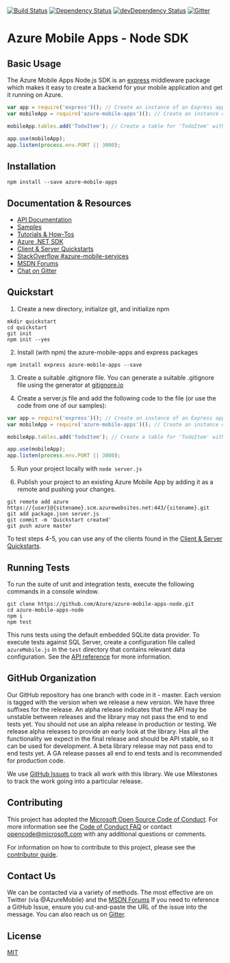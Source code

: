
[![Build Status](https://travis-ci.org/Azure/azure-mobile-apps-node.svg?branch=master)](https://travis-ci.org/Azure/azure-mobile-apps-node)
[![Dependency Status](https://david-dm.org/mikejohanson/azure-mobile-apps-node.svg)](https://david-dm.org/mikejohanson/azure-mobile-apps-node)
[![devDependency Status](https://david-dm.org/mikejohanson/azure-mobile-apps-node/dev-status.svg)](https://david-dm.org/mikejohanson/azure-mobile-apps-node#info=devDependencies)
[![Gitter](https://badges.gitter.im/Join%20Chat.svg)](https://gitter.im/Azure/azure-mobile-apps-node?utm_source=badge&utm_medium=badge&utm_campaign=pr-badge)

# Azure Mobile Apps - Node SDK

## Basic Usage

The Azure Mobile Apps Node.js SDK is an [express](http://expressjs.com/) middleware package which makes it easy to create a backend for your mobile application and get it running on Azure.

```js
var app = require('express')(); // Create an instance of an Express app
var mobileApp = require('azure-mobile-apps')(); // Create an instance of a Mobile App with default settings

mobileApp.tables.add('TodoItem'); // Create a table for 'TodoItem' with default settings

app.use(mobileApp);
app.listen(process.env.PORT || 3000);
```

## Installation

`npm install --save azure-mobile-apps`

## Documentation & Resources

 - [API Documentation](https://azure.github.io/azure-mobile-apps-node)
 - [Samples](https://github.com/Azure/azure-mobile-apps-node/tree/master/samples)
 - [Tutorials & How-Tos](https://azure.microsoft.com/en-us/documentation/articles/app-service-mobile-value-prop-preview/)
 - [Azure .NET SDK](https://www.visualstudio.com/features/azure-tools-vs)
 - [Client & Server Quickstarts](https://github.com/Azure/azure-mobile-services-quickstarts)
 - [StackOverflow #azure-mobile-services](http://stackoverflow.com/questions/tagged/azure-mobile-services?sort=newest&pageSize=20)
 - [MSDN Forums](https://social.msdn.microsoft.com/forums/azure/en-US/home?forum=azuremobile)
 - [Chat on Gitter](https://gitter.im/Azure/azure-mobile-apps-node?utm_source=share-link&utm_medium=link&utm_campaign=share-link)

## Quickstart

1. Create a new directory, initialize git, and initialize npm

  ```
  mkdir quickstart
  cd quickstart
  git init
  npm init --yes
  ```

2. Install (with npm) the azure-mobile-apps and express packages

  `npm install express azure-mobile-apps --save`

3. Create a suitable .gitignore file.  You can generate a suitable .gitignore
file using the generator at [gitignore.io](https://www.gitignore.io)

4. Create a server.js file and add the following code to the file (or use the code from one of our samples):

  ```js
  var app = require('express')(); // Create an instance of an Express app
  var mobileApp = require('azure-mobile-apps')(); // Create an instance of a Mobile App with default settings

  mobileApp.tables.add('TodoItem'); // Create a table for 'TodoItem' with default settings

  app.use(mobileApp);
  app.listen(process.env.PORT || 3000);
  ```

5. Run your project locally with `node server.js`

6. Publish your project to an existing Azure Mobile App by adding it as a remote and pushing your changes.

  ```
  git remote add azure https://{user}@{sitename}.scm.azurewebsites.net:443/{sitename}.git
  git add package.json server.js
  git commit -m 'Quickstart created'
  git push azure master
  ```

To test steps 4-5, you can use any of the clients found in the [Client & Server Quickstarts](https://github.com/Azure/azure-mobile-services-quickstarts).

## Running Tests

To run the suite of unit and integration tests, execute the following commands in a console window.

    git clone https://github.com/Azure/azure-mobile-apps-node.git
    cd azure-mobile-apps-node
    npm i
    npm test

This runs tests using the default embedded SQLite data provider. To execute tests
against SQL Server, create a configuration file called `azureMobile.js` in the
`test` directory that contains relevant data configuration. See the
[API reference](http://azure.github.io/azure-mobile-apps-node/global.html#configuration)
for more information.

## GitHub Organization

Our GitHub repository has one branch with code in it - master.  Each version is tagged with
the version when we release a new version.  We have three suffixes for the release. An alpha
release indicates that the API may be unstable between releases and the library may not pass
the end to end tests yet.  You should not use an alpha release in production or testing. We
release alpha releases to provide an early look at the library.  Has all the functionality we
expect in the final release and should be API stable, so it can be used for development.  A
beta library release may not pass end to end tests yet.  A GA release passes all end to end
tests and is recommended for production code.

We use [GitHub Issues](https://github.com/Azure/azure-mobile-apps-node/issues) to track all work
with this library.  We use Milestones to track the work going into a particular release.

## Contributing

This project has adopted the [Microsoft Open Source Code of Conduct](https://opensource.microsoft.com/codeofconduct/). For more information see the [Code of Conduct FAQ](https://opensource.microsoft.com/codeofconduct/faq/) or contact [opencode@microsoft.com](mailto:opencode@microsoft.com) with any additional questions or comments.

For information on how to contribute to this project, please see the [contributor guide](https://github.com/Azure/azure-mobile-apps-node/blob/master/contributor.md).

## Contact Us

We can be contacted via a variety of methods.  The most effective are on Twitter (via @AzureMobile) and the [MSDN Forums](https://social.msdn.microsoft.com/forums/azure/en-US/home?forum=azuremobile)  If you need to reference a GitHub Issue, ensure you cut-and-paste the URL of the issue into the message.  You can also reach us on [Gitter](https://gitter.im/Azure/azure-mobile-apps-node?utm_source=share-link&utm_medium=link&utm_campaign=share-link).

## License

[MIT](./LICENSE)
